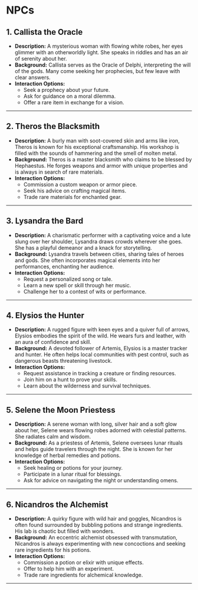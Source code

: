 # NPCs 

## 1. Callista the Oracle
- **Description:** A mysterious woman with flowing white robes, her eyes glimmer with an otherworldly light. She speaks in riddles and has an air of serenity about her.
- **Background:** Callista serves as the Oracle of Delphi, interpreting the will of the gods. Many come seeking her prophecies, but few leave with clear answers.
- **Interaction Options:**
  - Seek a prophecy about your future.
  - Ask for guidance on a moral dilemma.
  - Offer a rare item in exchange for a vision.

---

## 2. Theros the Blacksmith
- **Description:** A burly man with soot-covered skin and arms like iron, Theros is known for his exceptional craftsmanship. His workshop is filled with the sounds of hammering and the smell of molten metal.
- **Background:** Theros is a master blacksmith who claims to be blessed by Hephaestus. He forges weapons and armor with unique properties and is always in search of rare materials.
- **Interaction Options:**
  - Commission a custom weapon or armor piece.
  - Seek his advice on crafting magical items.
  - Trade rare materials for enchanted gear.

---

## 3. Lysandra the Bard
- **Description:** A charismatic performer with a captivating voice and a lute slung over her shoulder, Lysandra draws crowds wherever she goes. She has a playful demeanor and a knack for storytelling.
- **Background:** Lysandra travels between cities, sharing tales of heroes and gods. She often incorporates magical elements into her performances, enchanting her audience.
- **Interaction Options:**
  - Request a personalized song or tale.
  - Learn a new spell or skill through her music.
  - Challenge her to a contest of wits or performance.

---

## 4. Elysios the Hunter
- **Description:** A rugged figure with keen eyes and a quiver full of arrows, Elysios embodies the spirit of the wild. He wears furs and leather, with an aura of confidence and skill.
- **Background:** A devoted follower of Artemis, Elysios is a master tracker and hunter. He often helps local communities with pest control, such as dangerous beasts threatening livestock.
- **Interaction Options:**
  - Request assistance in tracking a creature or finding resources.
  - Join him on a hunt to prove your skills.
  - Learn about the wilderness and survival techniques.

---

## 5. Selene the Moon Priestess
- **Description:** A serene woman with long, silver hair and a soft glow about her, Selene wears flowing robes adorned with celestial patterns. She radiates calm and wisdom.
- **Background:** As a priestess of Artemis, Selene oversees lunar rituals and helps guide travelers through the night. She is known for her knowledge of herbal remedies and potions.
- **Interaction Options:**
  - Seek healing or potions for your journey.
  - Participate in a lunar ritual for blessings.
  - Ask for advice on navigating the night or understanding omens.

---

## 6. Nicandros the Alchemist
- **Description:** A quirky figure with wild hair and goggles, Nicandros is often found surrounded by bubbling potions and strange ingredients. His lab is chaotic but filled with wonders.
- **Background:** An eccentric alchemist obsessed with transmutation, Nicandros is always experimenting with new concoctions and seeking rare ingredients for his potions.
- **Interaction Options:**
  - Commission a potion or elixir with unique effects.
  - Offer to help him with an experiment.
  - Trade rare ingredients for alchemical knowledge.

---
